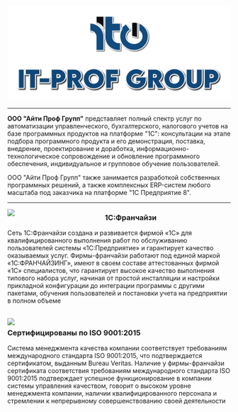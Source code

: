 ![logo](/5.png)

___

 **ООО "Айти Проф Групп"** представляет полный спектр услуг по автоматизации управленческого, бухгалтерского, налогового учетов на базе программных продуктов на платформе "1С": консультации на этапе подбора программного продукта и его демонстрация, поставка, внедрение, проектирование и доработка, информационно-технологическое сопровождение и обновление программного обеспечения, индивидуальное и групповое обучение пользователей.

ООО "Айти Проф Групп" также занимается разработкой собственных программных решений, а также комплексных ERP-систем любого масштаба под заказчика на платформе "1С Предприятие 8". 

___

<img src="https://github.com/user-attachments/assets/970b0070-c609-4cdb-aa18-5cfc1d68a30f" align="left" width="220">
<h3> 1С:Франчайзи</h3>
<p>Сеть 1С:Франчайзи создана и развивается фирмой «1С» для квалифицированного выполнения работ по обслуживанию пользователей системы «1С:Предприятие» и гарантирует качество оказываемых услуг. Фирмы-франчайзи работают под единой маркой «1С:ФРАНЧАЙЗИНГ», имеют в своем составе аттестованных фирмой «1С» специалистов, что гарантирует высокое качество выполнения типового набора услуг, начиная от простой инсталляции и настройки прикладной конфигурации до интеграции программы с другими пакетами, обучения пользователей и постановки учета на предприятии в полном объеме</p>

<br>


<img src="https://github.com/user-attachments/assets/382a1f91-d381-43c8-8887-f30185264653" align="left" width="220">
<h3> Сертифицированы по ISO 9001:2015 </h3>
<p>Система менеджмента качества компании соответствует требованиям международного стандарта ISO 9001:2015, что подтверждается сертификатом, выданным Bureau Veritas. Наличие у фирмы-франчайзи сертификата соответствия требованиям международного стандарта ISO 9001:2015 подтверждает успешное функционирование в компании системы управления качеством, говорит о высоком уровне менеджмента компании, наличии квалифицированного персонала и стремлении к непрерывному совершенствованию своей деятельности</p>
